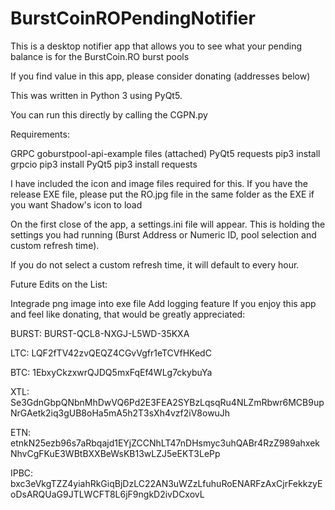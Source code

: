 # BurstCoinROPendingNotifier

This is a desktop notifier app that allows you to see what your pending balance is for the BurstCoin.RO burst pools

If you find value in this app, please consider donating (addresses below)

This was written in Python 3 using PyQt5.

You can run this directly by calling the CGPN.py

Requirements:

GRPC
goburstpool-api-example files (attached)
PyQt5
requests
pip3 install grpcio
pip3 install PyQt5
pip3 install requests

I have included the icon and image files required for this. If you have the release EXE file, please put the RO.jpg file in the same folder as the EXE if you want Shadow's icon to load

On the first close of the app, a settings.ini file will appear. This is holding the settings you had running (Burst Address or Numeric ID, pool selection and custom refresh time).

If you do not select a custom refresh time, it will default to every hour.

Future Edits on the List:

Integrade png image into exe file
Add logging feature
If you enjoy this app and feel like donating, that would be greatly appreciated:

BURST: BURST-QCL8-NXGJ-L5WD-35KXA

LTC: LQF2fTV42zvQEQZ4CGvVgfr1eTCVfHKedC

BTC: 1EbxyCkzxwrQJDQ5mxFqEf4WLg7ckybuYa

XTL: Se3GdnGbpQNbnMhDwVQ6Pd2E3FEA2SYBzLqsqRu4NLZmRbwr6MCB9upNrGAetk2iq3gUB8oHa5mA5h2T3sXh4vzf2iV8owuJh

ETN: etnkN25ezb96s7aRbqajd1EYjZCCNhLT47nDHsmyc3uhQABr4RzZ989ahxekNhvCgFKuE3WBtBXXBeWsKB13wLZJ5eEKT3LePp

IPBC: bxc3eVkgTZZ4yiahRkGiqBjDzLC22AN3uWZzLfuhuRoENARFzAxCjrFekkzyEoDsARQUaG9JTLWCFT8L6jF9ngkD2ivDCxovL
